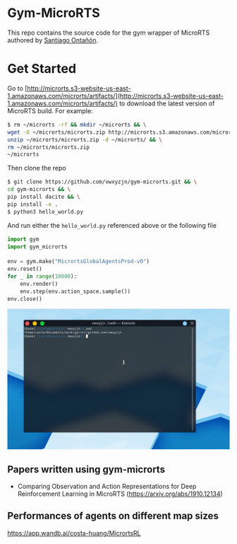 # Gym-MicroRTS

This repo contains the source code for the gym wrapper of MicroRTS authored by [Santiago Ontañón](https://github.com/santiontanon/microrts). 

# Get Started

Go to [http://microrts.s3-website-us-east-1.amazonaws.com/microrts/artifacts/](http://microrts.s3-website-us-east-1.amazonaws.com/microrts/artifacts/) to download the latest version of MicroRTS build. For example:

```bash
$ rm ~/microrts -rf && mkdir ~/microrts && \
wget -O ~/microrts/microrts.zip http://microrts.s3.amazonaws.com/microrts/artifacts/202001020056.microrts.zip && \
unzip ~/microrts/microrts.zip -d ~/microrts/ && \
rm ~/microrts/microrts.zip
~/microrts
```

Then clone the repo

```bash
$ git clone https://github.com/vwxyzjn/gym-microrts.git && \
cd gym-microrts && \
pip install dacite && \
pip install -e .
$ python3 hello_world.py
```

And run either the `hello_world.py` referenced above or the following file
```python
import gym
import gym_microrts

env = gym.make("MicrortsGlobalAgentsProd-v0")
env.reset()
for _ in range(10000):
    env.render()
    env.step(env.action_space.sample())
env.close()
```
![demo.gif](demo.gif)

## Papers written using gym-microrts

* Comparing Observation and Action Representations for Deep Reinforcement Learning in MicroRTS (https://arxiv.org/abs/1910.12134)

## Performances of agents on different map sizes

https://app.wandb.ai/costa-huang/MicrortsRL

